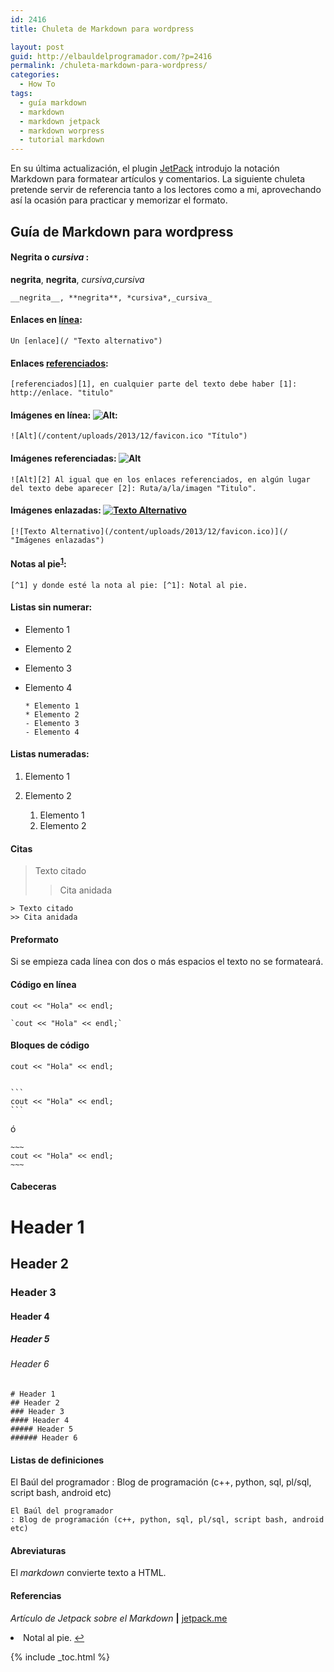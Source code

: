 ```yaml
---
id: 2416
title: Chuleta de Markdown para wordpress

layout: post
guid: http://elbauldelprogramador.com/?p=2416
permalink: /chuleta-markdown-para-wordpress/
categories:
  - How To
tags:
  - guía markdown
  - markdown
  - markdown jetpack
  - markdown worpress
  - tutorial markdown
---
```

En su última actualización, el plugin [JetPack][1] introdujo la notación Markdown para formatear artículos y comentarios. La siguiente chuleta pretende servir de referencia tanto a los lectores como a mi, aprovechando así la ocasión para practicar y memorizar el formato.

<!--more-->

## Guía de Markdown para wordpress

#### **Negrita** o *cursiva* :

**negrita**, **negrita**, *cursiva*,*cursiva*

    __negrita__, **negrita**, *cursiva*,_cursiva_
    

#### Enlaces en [línea][2]:

    Un [enlace](/ "Texto alternativo")
    

#### Enlaces [referenciados][1]:

    [referenciados][1], en cualquier parte del texto debe haber [1]: http://enlace. "titulo"
    

#### Imágenes en línea: ![Alt][3]:

    ![Alt](/content/uploads/2013/12/favicon.ico "Título")
    

#### Imágenes referenciadas: ![Alt][3]

    ![Alt][2] Al igual que en los enlaces referenciados, en algún lugar del texto debe aparecer [2]: Ruta/a/la/imagen "Titulo".
    

#### Imágenes enlazadas: [![Texto Alternativo][4]][5]

    [![Texto Alternativo](/content/uploads/2013/12/favicon.ico)](/ "Imágenes enlazadas")
    

#### Notas al pie<sup id="fnref-2416-1"><a href="#fn-2416-1" rel="footnote">1</a></sup>:

    [^1] y donde esté la nota al pie: [^1]: Notal al pie.
    

#### Listas sin numerar:

  * Elemento 1
  * Elemento 2
  * Elemento 3
  * Elemento 4

        * Elemento 1
        * Elemento 2
        - Elemento 3
        - Elemento 4
    

#### Listas numeradas:

  1. Elemento 1
  2. Elemento 2

        1. Elemento 1
        2. Elemento 2
    

#### Citas

> Texto citado
> 
> > Cita anidada 

    > Texto citado
    >> Cita anidada
    

#### Preformato

Si se empieza cada línea con dos o más espacios el texto no se formateará.

#### Código en línea

`cout << "Hola" << endl;`

    `cout << "Hola" << endl;`
    

#### Bloques de código

    cout << "Hola" << endl;
    

    ```
    cout << "Hola" << endl;
    ```
    

ó

    ~~~
    cout << "Hola" << endl;
    ~~~
    

#### Cabeceras

# Header 1

## Header 2

### Header 3

#### Header 4

##### Header 5

###### Header 6

    # Header 1
    ## Header 2
    ### Header 3 
    #### Header 4
    ##### Header 5
    ###### Header 6
    

#### Listas de definiciones

El Baúl del programador
:   Blog de programación (c++, python, sql, pl/sql, script bash, android etc)

    El Baúl del programador
    : Blog de programación (c++, python, sql, pl/sql, script bash, android etc)
    

#### Abreviaturas

El *markdown* convierte texto a HTML.

#### Referencias

*Artículo de Jetpack sobre el Markdown* **|** <a href="http://jetpack.me/support/markdown/" target="_blank">jetpack.me</a> 

<li id="fn-2416-1">
  Notal al pie.&#160;<a href="#fnref-2416-1" rev="footnote">&#8617;</a> </fn></footnotes> 

 [1]: http://jetpack.me/support/markdown/ "Artículo de Jetpack sobre el Markdown"
 [2]: / "Texto alternativo"
 [3]: /content/uploads/2013/12/favicon.ico "Título"
 [4]: /content/uploads/2013/12/favicon.ico
 [5]: / "Imágenes enlazadas"

{% include _toc.html %}
